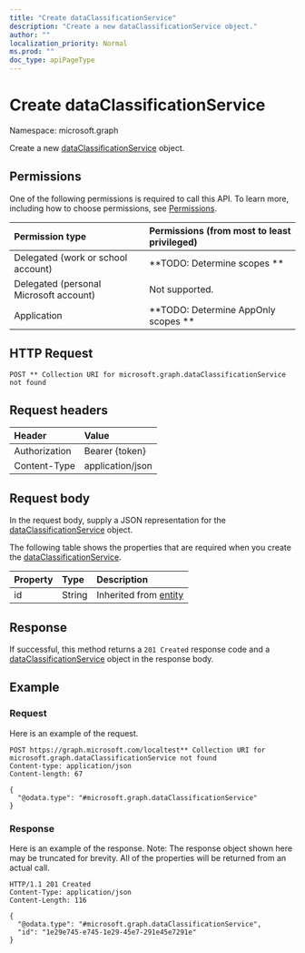 ```yaml
---
title: "Create dataClassificationService"
description: "Create a new dataClassificationService object."
author: ""
localization_priority: Normal
ms.prod: ""
doc_type: apiPageType
---
```


# Create dataClassificationService

Namespace: microsoft.graph

Create a new [dataClassificationService](../resources/dataclassificationservice.md) object.

## Permissions
One of the following permissions is required to call this API. To learn more, including how to choose permissions, see [Permissions](/concepts/permissions-reference.md).

|Permission type|Permissions (from most to least privileged)|
|:---|:---|
|Delegated (work or school account)|**TODO: Determine scopes **|
|Delegated (personal Microsoft account)|Not supported.|
|Application|**TODO: Determine AppOnly scopes **|

## HTTP Request
<!-- {
  "blockType": "ignored"
}
-->
``` http
POST ** Collection URI for microsoft.graph.dataClassificationService not found
```

## Request headers
|Header|Value|
|:---|:---|
|Authorization|Bearer {token}|
|Content-Type|application/json|

## Request body
In the request body, supply a JSON representation for the [dataClassificationService](../resources/dataclassificationservice.md) object.

The following table shows the properties that are required when you create the [dataClassificationService](../resources/dataclassificationservice.md).

|Property|Type|Description|
|:---|:---|:---|
|id|String| Inherited from [entity](../resources/entity.md)|



## Response
If successful, this method returns a `201 Created` response code and a [dataClassificationService](../resources/dataclassificationservice.md) object in the response body.

## Example

### Request
Here is an example of the request.
<!-- {
  "blockType": "request",
  "name": "create_dataclassificationservice_from_"
}
-->
``` http
POST https://graph.microsoft.com/localtest** Collection URI for microsoft.graph.dataClassificationService not found
Content-type: application/json
Content-length: 67

{
  "@odata.type": "#microsoft.graph.dataClassificationService"
}
```

### Response
Here is an example of the response. Note: The response object shown here may be truncated for brevity. All of the properties will be returned from an actual call.
<!-- {
  "blockType": "response",
  "truncated": true,
  "@odata.type": "microsoft.graph.dataclassificationservice"
}
-->
``` http
HTTP/1.1 201 Created
Content-Type: application/json
Content-Length: 116

{
  "@odata.type": "#microsoft.graph.dataClassificationService",
  "id": "1e29e745-e745-1e29-45e7-291e45e7291e"
}
```

